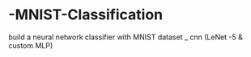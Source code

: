 # -MNIST-Classification
build a neural network classifier with MNIST dataset _ cnn (LeNet -5 &amp; custom MLP)
